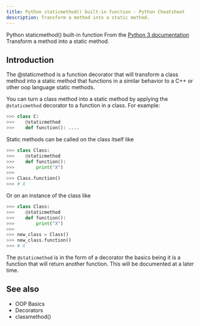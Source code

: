 ```yaml
---
title: Python staticmethod() built-in function - Python Cheatsheet
description: Transform a method into a static method.
---
```


<base-title :title="frontmatter.title" :description="frontmatter.description">
Python staticmethod() built-in function
</base-title>

<base-disclaimer>
  <base-disclaimer-title>
    From the <a target="_blank" href="https://docs.python.org/3/library/functions.html#staticmethod">Python 3 documentation</a>
  </base-disclaimer-title>
  <base-disclaimer-content>
    Transform a method into a static method.
  </base-disclaimer-content>
</base-disclaimer>

## Introduction

The @staticmethod is a function decorator that will transform a class method into a static method that functions in a similar behavior to a C++ or other oop language static methods.

You can turn a class method into a static method by applying the <code>@staticmethod</code> decorator to a function in a class. For example:

```python
>>> class C:
>>>    @staticmethod
>>>    def function(): ....
```

Static methods can be called on the class itself like

```python
>>> class Class:
>>>    @staticmethod
>>>    def function():
>>>        print("X")
>>>
>>> Class.function()
>>> # X
```

Or on an instance of the class like

```python
>>> class Class:
>>>    @staticmethod
>>>    def function():
>>>        print("X")
>>>
>>> new_class = Class()
>>> new_class.function()
>>> # X
```

The `@staticmethod` is in the form of a decorator the basics being it is a function that will return another function. This will be documented at a later time.

## See also

- <router-link to="/cheatsheet/oop-basics/">OOP Basics</router-link>
- <router-link to="/cheatsheet/decorators/">Decorators</router-link>
- <router-link to="/builtin/classmethod/">classmethod()</router-link>

